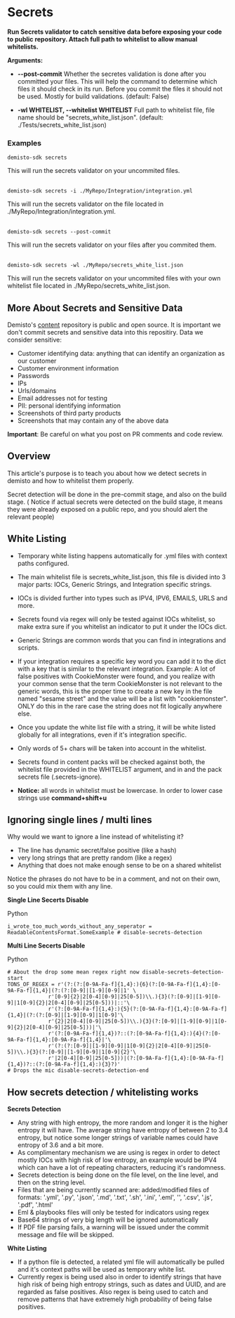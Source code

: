 # Secrets

**Run Secrets validator to catch sensitive data before exposing your code to public repository. Attach full path to whitelist to allow manual whitelists.**

**Arguments:**

* **--post-commit**
                       Whether the secretes validation is done after you committed your files.
                       This will help the command to determine which files it should check in its
                       run. Before you commit the files it should not be used. Mostly for build
                       validations. (default: False)

* **-wl WHITELIST, --whitelist WHITELIST**
                        Full path to whitelist file, file name should be "secrets_white_list.json".
                        (default: ./Tests/secrets_white_list.json)

### Examples
```
demisto-sdk secrets
```
This will run the secrets validator on your uncommited files.
<br/><br/>
```
demisto-sdk secrets -i ./MyRepo/Integration/integration.yml
```
This will run the secrets validator on the file located in ./MyRepo/Integration/integration.yml.
<br/><br/>
```
demisto-sdk secrets --post-commit
```
This will run the secrets validator on your files after you commited them.
<br/><br/>
```
demisto-sdk secrets -wl ./MyRepo/secrets_white_list.json
```
This will run the secrets validator on your uncommited files with your own whitelist file located in ./MyRepo/secrets_white_list.json.


## More About Secrets and Sensitive Data

Demisto's [content](https://github.com/demisto/content) repository is public and open source. It is important we don't commit secrets and sensitive data into this repositiry. Data we consider sensitive:

* Customer identifying data: anything that can identify an organization as our customer
* Customer environment information
* Passwords
* IPs
* Urls/domains
* Email addresses not for testing
* PII: personal identifying information
* Screenshots of third party products
* Screenshots that may contain any of the above data

**Important**: Be careful on what you post on PR comments and code review.
## Overview
This article's purpose is to teach you about how we detect secrets in demisto and how to whitelist them properly.

Secret detection will be done in the pre-commit stage, and also on the build stage. (
Notice if actual secrets were detected on the build stage, it means they were already exposed on a public repo,
 and you should alert the relevant people)


## White Listing

- Temporary white listing happens automatically for .yml files with context paths configured.
- The main whitelist file is secrets_white_list.json, this file is divided into 3 major parts:
IOCs, Generic Strings, and Integration specific strings.
- IOCs is divided further into types such as IPV4, IPV6, EMAILS, URLS and more.
- Secrets found via regex will only be tested against IOCs whitelist, so make extra sure if you whitelist an indicator to put it under the IOCs dict.
- Generic Strings are common words that you can find in integrations and scripts.
- If your integration requires a specific key word you can add it to the dict with a key that is similar to the relevant integration.
Example: A lot of false positives with CookieMonster were found, and you realize with your common sense that the term CookieMonster is not relevant to the generic words,
this is the proper time to create a new key in the file named "sesame street" and the value will be a list with "cookiemonster".
ONLY do this in the rare case the string does not fit logically anywhere else.
- Once you update the white list file with a string, it will be white listed globally for all integrations, even if it's integration specific.
- Only words of 5+ chars will be taken into account in the whitelist.
- Secrets found in content packs will be checked against both, the whitelist file provided in the WHITELIST argument, and in and the pack secrets file (.secrets-ignore).

- **Notice:** all words in whitelist must be lowercase. In order to lower case strings use **command+shift+u**

## Ignoring single lines / multi lines

Why would we want to ignore a line instead of whitelisting it?
- The line has dynamic secret/false positive (like a hash)
- very long strings that are pretty random (like a regex)
- Anything that does not make enough sense to be on a shared whitelist

Notice the phrases do not have to be in a comment, and not on their own, so you could mix them with any line.

**Single Line Secerts Disable**

Python
```
i_wrote_too_much_words_without_any_seperator =  ReadableContentsFormat.SomeExample # disable-secrets-detection
```

**Multi Line Secerts Disable**

Python
```
# About the drop some mean regex right now disable-secrets-detection-start
TONS_OF_REGEX = r'(?:(?:[0-9A-Fa-f]{1,4}:){6}(?:[0-9A-Fa-f]{1,4}:[0-9A-Fa-f]{1,4}|(?:(?:[0-9]|[1-9][0-9]|1' \
             r'[0-9]{2}|2[0-4][0-9]|25[0-5])\\.){3}(?:[0-9]|[1-9][0-9]|1[0-9]{2}|2[0-4][0-9]|25[0-5]))|::'\
             r'(?:[0-9A-Fa-f]{1,4}:){5}(?:[0-9A-Fa-f]{1,4}:[0-9A-Fa-f]{1,4}|(?:(?:[0-9]|[1-9][0-9]|1[0-9]'\
             r'{2}|2[0-4][0-9]|25[0-5])\\.){3}(?:[0-9]|[1-9][0-9]|1[0-9]{2}|2[0-4][0-9]|25[0-5]))|'\
             r'(?:[0-9A-Fa-f]{1,4})?::(?:[0-9A-Fa-f]{1,4}:){4}(?:[0-9A-Fa-f]{1,4}:[0-9A-Fa-f]{1,4}|'\
             r'(?:(?:[0-9]|[1-9][0-9]|1[0-9]{2}|2[0-4][0-9]|25[0-5])\\.){3}(?:[0-9]|[1-9][0-9]|1[0-9]{2}'\
             r'|2[0-4][0-9]|25[0-5]))|(?:[0-9A-Fa-f]{1,4}:[0-9A-Fa-f]{1,4})?::(?:[0-9A-Fa-f]{1,4}:){3}?)'
# Drops the mic disable-secrets-detection-end
```

## How secrets detection / whitelisting works

**Secrets Detection**

- Any string with high entropy, the more random and longer it is the higher entropy it will have.
The average string have entropy of between 2 to 3.4 entropy,
but notice some longer strings of variable names could have entropy of 3.6 and a bit more.
- As complimentary mechanism we are using is regex in order to detect mostly IOCs with high risk of low entropy,
an example would be IPV4 which can have a lot of repeating characters, reducing it's randomness.
- Secrets detection is being done on the file level, on the line level, and then on the string level.
- Files that are being currently scanned are: added/modified files of formats: '.yml', '.py', '.json', '.md', '.txt', '.sh', '.ini', '.eml', '', '.csv', '.js', '.pdf', '.html'
- Eml & playbooks files will only be tested for indicators using regex
- Base64 strings of very big length will be ignored automatically
- If PDF file parsing fails, a warning will be issued under the commit message and file will be skipped.


**White Listing**

- If a python file is detected, a related yml file will automatically be pulled and it's context paths will be used as temporary white list.
- Currently regex is being used also in order to identify strings that have high risk of being high entropy strings,
such as dates and UUID, and are regarded as false positives. Also regex is being used to catch and remove patterns that have extremely high probability of being false positives.
